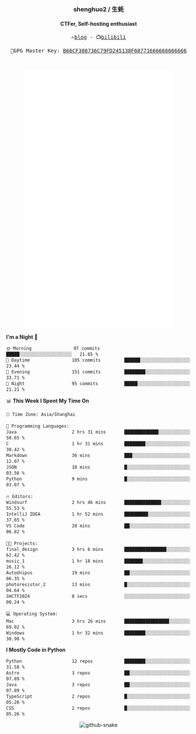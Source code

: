 <h3 align="center"> shenghuo2 / 生蚝 </h3>
<h4 align="center" >CTFer, Self-hosting enthusiast</h3>


<p align="center">
  <samp>
    ✍️<a href="https://blog.shenghuo2.top/">blog</a> -
    📺<a href="https://space.bilibili.com/85894935">bilibili</a>
  </samp>
</p>
<p align="center">
  <samp>
     🔐GPG Master Key: <a align="center" href="https://github.com/shenghuo2.gpg">B66CF308736C79FD245138F68771666666666666</a>
  </samp>
</p>
<br>
<p align="center">
  <a href="https://github.com/shenghuo2">
    <img width="400" align="top" src="https://github.com/shenghuo2/shenghuo2/blob/main/metrics.left.svg" />
  </a>
  <a href="https://github.com/shenghuo2">
    <img width="400" align="top" src="https://github.com/shenghuo2/shenghuo2/blob/main/metrics.right.svg" />
  </a>
</p>


<!--START_SECTION:waka-->
**I'm a Night 🦉** 

```text
🌞 Morning                97 commits          █████░░░░░░░░░░░░░░░░░░░░   21.65 % 
🌆 Daytime                105 commits         ██████░░░░░░░░░░░░░░░░░░░   23.44 % 
🌃 Evening                151 commits         ████████░░░░░░░░░░░░░░░░░   33.71 % 
🌙 Night                  95 commits          █████░░░░░░░░░░░░░░░░░░░░   21.21 % 
```


📊 **This Week I Spent My Time On** 

```text
🕑︎ Time Zone: Asia/Shanghai

💬 Programming Languages: 
Java                     2 hrs 31 mins       █████████████░░░░░░░░░░░░   50.65 % 
C                        1 hr 31 mins        ████████░░░░░░░░░░░░░░░░░   30.42 % 
Markdown                 36 mins             ███░░░░░░░░░░░░░░░░░░░░░░   12.07 % 
JSON                     10 mins             █░░░░░░░░░░░░░░░░░░░░░░░░   03.56 % 
Python                   9 mins              █░░░░░░░░░░░░░░░░░░░░░░░░   03.07 % 

🔥 Editors: 
Windsurf                 2 hrs 46 mins       ██████████████░░░░░░░░░░░   55.53 % 
IntelliJ IDEA            1 hr 52 mins        █████████░░░░░░░░░░░░░░░░   37.65 % 
VS Code                  20 mins             ██░░░░░░░░░░░░░░░░░░░░░░░   06.82 % 

🐱‍💻 Projects: 
final_design             3 hrs 6 mins        ████████████████░░░░░░░░░   62.42 % 
music_1                  1 hr 18 mins        ███████░░░░░░░░░░░░░░░░░░   26.12 % 
AutoUnipus               19 mins             ██░░░░░░░░░░░░░░░░░░░░░░░   06.35 % 
photoresistor_2          13 mins             █░░░░░░░░░░░░░░░░░░░░░░░░   04.64 % 
SHCTF2024                0 secs              ░░░░░░░░░░░░░░░░░░░░░░░░░   00.24 % 

💻 Operating System: 
Mac                      3 hrs 26 mins       █████████████████░░░░░░░░   69.02 % 
Windows                  1 hr 32 mins        ████████░░░░░░░░░░░░░░░░░   30.98 % 
```

**I Mostly Code in Python** 

```text
Python                   12 repos            ████████░░░░░░░░░░░░░░░░░   31.58 % 
Astro                    3 repos             ██░░░░░░░░░░░░░░░░░░░░░░░   07.89 % 
Java                     3 repos             ██░░░░░░░░░░░░░░░░░░░░░░░   07.89 % 
TypeScript               2 repos             █░░░░░░░░░░░░░░░░░░░░░░░░   05.26 % 
CSS                      2 repos             █░░░░░░░░░░░░░░░░░░░░░░░░   05.26 % 
```




<!--END_SECTION:waka-->


<div align="center">
  <picture>
    <source media="(prefers-color-scheme: dark)" srcset="https://gist.githubusercontent.com/shenghuo2/bfce20b14ab0484cef03bae6e60e0b3a/raw/github-snake-dark.svg" />
    <source media="(prefers-color-scheme: light)" srcset="https://gist.githubusercontent.com/shenghuo2/bfce20b14ab0484cef03bae6e60e0b3a/raw/github-snake.svg" />
    <img alt="github-snake" src="https://gist.githubusercontent.com/shenghuo2/bfce20b14ab0484cef03bae6e60e0b3a/raw/github-snake.svg" />
  </picture>
</div>

<!--
**shenghuo2/shenghuo2** is a ✨ _special_ ✨ repository because its `README.md` (this file) appears on your GitHub profile.

Here are some ideas to get you started:

- 🔭 I’m currently working on ...
- 🌱 I’m currently learning ...
- 👯 I’m looking to collaborate on ...
- 🤔 I’m looking for help with ...
- 💬 Ask me about ...
- 📫 How to reach me: ...
- 😄 Pronouns: ...
- ⚡ Fun fact: ...
-->
